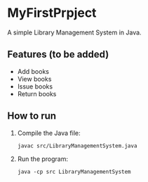 # MyFirstPrpject

A simple Library Management System in Java.

## Features (to be added)
- Add books
- View books
- Issue books
- Return books

## How to run
1. Compile the Java file:
   ```
   javac src/LibraryManagementSystem.java
   ```
2. Run the program:
   ```
   java -cp src LibraryManagementSystem
   ```

